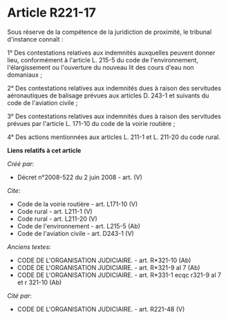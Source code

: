 # Article R221-17

Sous réserve de la compétence de la juridiction de proximité, le tribunal d'instance connaît : 

1° Des contestations relatives aux indemnités auxquelles peuvent donner lieu, conformément à l'article L. 215-5 du code de
l'environnement, l'élargissement ou l'ouverture du nouveau lit des cours d'eau non domaniaux ; 

2° Des contestations relatives aux indemnités dues à raison des servitudes aéronautiques de balisage prévues aux articles D.
243-1 et suivants du code de l'aviation civile ; 

3° Des contestations relatives aux indemnités dues à raison des servitudes prévues par l'article L. 171-10 du code de la
voirie routière ; 

4° Des actions mentionnées aux articles L. 211-1 et L. 211-20 du code rural.

**Liens relatifs à cet article**

_Créé par_:

  - Décret n°2008-522 du 2 juin 2008 - art. (V)

_Cite_:

  - Code de la voirie routière - art. L171-10 (V)
  - Code rural - art. L211-1 (V)
  - Code rural - art. L211-20 (V)
  - Code de l'environnement - art. L215-5 (Ab)
  - Code de l'aviation civile - art. D243-1 (V)

_Anciens textes_:

  - CODE DE L'ORGANISATION JUDICIAIRE. - art. R*321-10 (Ab)
  - CODE DE L'ORGANISATION JUDICIAIRE. - art. R*321-9 al 7 (Ab)
  - CODE DE L'ORGANISATION JUDICIAIRE. - art. R*331-1 ecqc r321-9 al 7 et r 321-10 (Ab)

_Cité par_:

  - CODE DE L'ORGANISATION JUDICIAIRE. - art. R221-48 (V)
